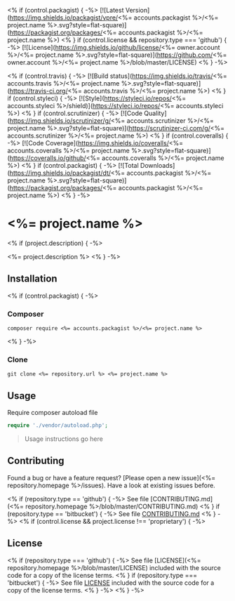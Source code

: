 <% if (control.packagist) { -%>
[![Latest Version](https://img.shields.io/packagist/vpre/<%= accounts.packagist %>/<%= project.name %>.svg?style=flat-square)](https://packagist.org/packages/<%= accounts.packagist %>/<%= project.name %>)
<% }
if (control.license && repository.type === 'github') { -%>
[![License](https://img.shields.io/github/license/<%= owner.account %>/<%= project.name %>.svg?style=flat-square)](https://github.com/<%= owner.account %>/<%= project.name %>/blob/master/LICENSE)
<% } -%>

<% if (control.travis) { -%>
[![Build status](https://img.shields.io/travis/<%= accounts.travis %>/<%= project.name %>.svg?style=flat-square)](https://travis-ci.org/<%= accounts.travis %>/<%= project.name %>)
<% }
if (control.styleci) { -%>
[![Style](https://styleci.io/repos/<%= accounts.styleci %>/shield)](https://styleci.io/repos/<%= accounts.styleci %>)
<% }
if (control.scrutinizer) { -%>
[![Code Quality](https://img.shields.io/scrutinizer/g/<%= accounts.scrutinizer %>/<%= project.name %>.svg?style=flat-square)](https://scrutinizer-ci.com/g/<%= accounts.scrutinizer %>/<%= project.name %>)
<% }
if (control.coveralls) { -%>
[![Code Coverage](https://img.shields.io/coveralls/<%= accounts.coveralls %>/<%= project.name %>.svg?style=flat-square)](https://coveralls.io/github/<%= accounts.coveralls %>/<%= project.name %>)
<% }
if (control.packagist) { -%>
[![Total Downloads](https://img.shields.io/packagist/dt/<%= accounts.packagist %>/<%= project.name %>.svg?style=flat-square)](https://packagist.org/packages/<%= accounts.packagist %>/<%= project.name %>)
<% } -%>

# <%= project.name %>
<% if (project.description) { -%>

<%= project.description %>
<% } -%>

## Installation

<% if (control.packagist) { -%>
### Composer

```
composer require <%= accounts.packagist %>/<%= project.name %>
```

<% } -%>
### Clone

```
git clone <%= repository.url %> <%= project.name %>
```

## Usage

Require composer autoload file

```php
require './vendor/autoload.php';
```

> Usage instructions go here

## Contributing

Found a bug or have a feature request? [Please open a new issue](<%= repository.homepage %>/issues). Have a look at existing issues before.

<% if (repository.type == 'github') { -%>
See file [CONTRIBUTING.md](<%= repository.homepage %>/blob/master/CONTRIBUTING.md)
<% }
if (repository.type == 'bitbucket') { -%>
See file [CONTRIBUTING.md](./CONTRIBUTING.md)
<% } -%>
<% if (control.license && project.license !== 'proprietary') { -%>

## License

<% if (repository.type === 'github') { -%>
See file [LICENSE](<%= repository.homepage %>/blob/master/LICENSE) included with the source code for a copy of the license terms.
<% }
if (repository.type === 'bitbucket') { -%>
See file [LICENSE](./LICENSE) included with the source code for a copy of the license terms.
<% } -%>
<% } -%>
